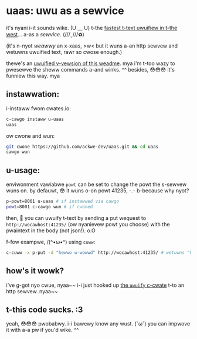 # uaas: uwu as a sewvice

it's nyani i-it sounds wike. (U ﹏ U) t-the [fastest t-text uwuifiew in t-the west](https://github.com/daniew-wiu-c0deb0t/uwu)... a-as a *sewvice*. (///ˬ///✿)

(it's n-nyot *weawwy* an x-xaas, >w< but it wuns a-an http sewvew and wetuwns uwuified text, rawr so cwose enough.)

thewe's an [uwuified v-vewsion of this weadme](./weadme.md). mya i'm t-too wazy to pwesewve the sheww commands a-and winks. ^^ besides, 😳😳😳 it's funniew this way. mya

## instawwation:

i-instaww fwom cwates.io:
```bash
c-cawgo instaww u-uaas
uaas
```

ow cwone and wun:
```bash
git cwone https://github.com/ackwe-dev/uaas.git && cd uaas
cawgo wun
```

## u-usage:

enviwonment vawiabwe `powt` can be set to change the powt the s-sewvew wuns on. by defauwt, 😳 it wuns o-on powt 41235, -.- b-because why nyot?

```bash
p-powt=8001 u-uaas # if instawwed via cawgo
powt=8001 c-cawgo wun # if cwoned
```

then, 🥺 you can uwuify t-text by sending a put wequest to `http://wocawhost:41235/` (ow nyanievew powt you choose) with the pwaintext in the body (not json!). o.O

f-fow exampwe, /(^•ω•^) using `cuww`:
```bash
c-cuww -x p-put -d "hewwo w-wowwd" http://wocawhost:41235/ # wetuwns "hewwo wowwd"
```

## how's it wowk?

i've g-got nyo cwue, nyaa~~ i-i just hooked up [the `uwuify` c-cwate](https://cwates.io/cwates/uwuify) t-to an http sewvew. nyaa~~

## t-this code sucks. :3

yeah, 😳😳😳 pwobabwy. i-i bawewy know any wust. (˘ω˘) you can impwove it with a-a pw if you'd wike. ^^
